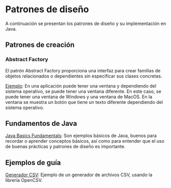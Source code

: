 # Patrones de diseño

A continuación se presentan los patrones de diseño y su implementación en Java.

## Patrones de creación

### Abstract Factory

El patrón Abstract Factory proporciona una interfaz para crear familias de objetos relacionados o dependientes sin especificar sus clases concretas.

[Ejemplo](src/Example01AbstractPattern.java): En una aplicación puede tener una ventana y dependiendo del sistema operativo, se puede tener una ventana diferente. En este caso, se puede tener una ventana de Windows y una ventana de MacOS. En la ventana se muestra un botón que tiene un texto diferente dependiendo del sistema operativo.

## Fundamentos de Java

[Java Basics Fundamentals](src/Example00Basics.java):
Son ejemplos básicos de Java, buenos para recordar o aprender 
conceptos básicos, así como para entender que el uso de buenas prácticas y patrones de diseño es importante.

## Ejemplos de guía

[Generador CSV](src/Example02CSVGenerator.java): Ejemplo de un generador de archivos CSV, usando la librería OpenCSV.